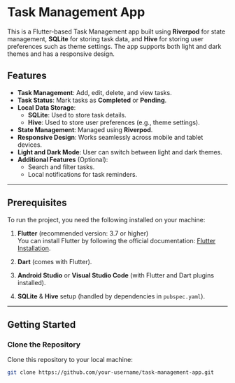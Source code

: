 # Task Management App

This is a Flutter-based Task Management app built using **Riverpod** for state management, **SQLite** for storing task data, and **Hive** for storing user preferences such as theme settings. The app supports both light and dark themes and has a responsive design.

## Features

- **Task Management**: Add, edit, delete, and view tasks.
- **Task Status**: Mark tasks as **Completed** or **Pending**.
- **Local Data Storage**:
    - **SQLite**: Used to store task details.
    - **Hive**: Used to store user preferences (e.g., theme settings).
- **State Management**: Managed using **Riverpod**.
- **Responsive Design**: Works seamlessly across mobile and tablet devices.
- **Light and Dark Mode**: User can switch between light and dark themes.
- **Additional Features** (Optional):
    - Search and filter tasks.
    - Local notifications for task reminders.

---

## Prerequisites

To run the project, you need the following installed on your machine:

1. **Flutter** (recommended version: 3.7 or higher)  
   You can install Flutter by following the official documentation: [Flutter Installation](https://flutter.dev/docs/get-started/install).

2. **Dart** (comes with Flutter).

3. **Android Studio** or **Visual Studio Code** (with Flutter and Dart plugins installed).

4. **SQLite** & **Hive** setup (handled by dependencies in `pubspec.yaml`).

---

## Getting Started

### Clone the Repository

Clone this repository to your local machine:

```bash
git clone https://github.com/your-username/task-management-app.git
